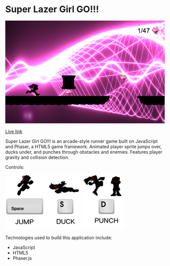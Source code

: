 # Super Lazer Girl GO!!!

![alt text][screenshot]

[Live link][link]

[screenshot]: assets/images/js-runner.png
[link]: http://eashmore.github.io/js-runner/

Super Lazer Girl GO!!! is an arcade-style runner game built on JavaScript and Phaser, a HTML5 game framework.
Animated player sprite jumps over, ducks under, and punches through obstacles and enemies. Features player gravity and collision detection.

Controls:

![alt text][jump]
![alt text][duck]
![alt text][punch]

[jump]: assets/images/jump-instruct.png
[duck]: assets/images/duck-instruct.png
[punch]: assets/images/punch-instruct.png

Technologies used to build this application include:

* JavaScript
* HTML5
* Phaser.js
